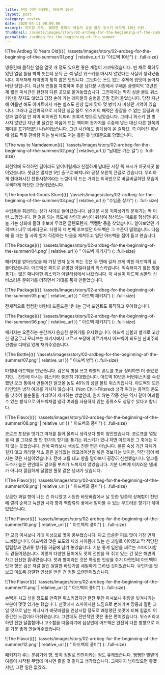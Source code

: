 ```yaml
---
title: 한참 이른 여름맛. 아드벡 10년
layout: post
category: review
date: 2020-04-11 00:00:00
excerpt: 피트향 가득, 쾌청한 풍미의 아일라 싱글 몰트 위스키 아드벡 10년 리뷰.
thumbnail: /assets/images/story/02-ardbeg-for-the-beginning-of-the-summer/01.png
permalink: /ardbeg-for-the-beginning-of-the-summer
---
```


![The Ardbeg 10 Years Old]({{ '/assets/images/story/02-ardbeg-for-the-beginning-of-the-summer/01.png' | relative_url }} "아드벡 10년")
{: .full-size}

냉동칸에 큼직한 얼음 열댓 개 정도 있으면 좋은 계절이 가까워졌습니다. 빈 채로 묵혀두었던 얼음 틀을 박박 씻는데 문득 근 석 달간 위스키를 마시지 않았다는 사실이 생각났습니다. 이래저래 타이밍이 맞지 않은 탓입니다. 그보다는 돈도 없는 주제에 입맛이 높아져 버린 탓입니다. 지난해 연말을 자축하며 추운 남대문 시장에서 구해온 글렌피딕 12년은 제 짧은 미식관은 완전히 다른 곳으로 옮겨놓았습니다. 그전까지는 딱히 싱글 몰트 위스키만을 찾지도 않았고 당장 손이 가는 레이블의 술병을 곧잘 집어 들었습니다. 당장 지난해 여름만 해도 이마트에서 파는 벨스도 한창 입에 맞아 몇 병씩 사 마셨던 기억이 있습니다. 그러나 글렌피딕으로 시작된 싱글 몰트 위스키의 매력은 종잡을 수 없는 끌림과 개성과 일주일 안 되어 비어버린 1L짜리 초록색 병으로 남았습니다. 그러니 위스키 한 병 사지 않았던 지난 몇 달간은 마음에 드는 책이며 옷가지를 수중에 넣는 대신 다른 한쪽의 재미를 포기하였던 나날이었습니다. 그런 시간에도 임계점이 온 걸까요. 쭉 이어진 봄날에 쉼표 찍듯 찬바람 이는 날씨에도 저는 홀린 듯 남대문으로 향했습니다.

![The way to Namdaemun]({{ '/assets/images/story/02-ardbeg-for-the-beginning-of-the-summer/02.png' | relative_url }} "남대문 가는 길")
{: .full-size}

회현역에 도착하면 길이라도 잃어버릴세라 친절하게 남대문 시장 쪽 표시가 이곳저곳 붙어있습니다. 샛길은 많지만 5번 출구로 빠져나와 곧장 오른쪽 큰길로 갔습니다. 무리하게 현대화시킨 전통시장이라는 느낌이 딱 드는 거리는 외국인으로 바글바글하던 모습이 무색하게 허전한 모습이었습니다.

![The Imported Goods Store]({{ '/assets/images/story/02-ardbeg-for-the-beginning-of-the-summer/03.png' | relative_url }} "수입품 상가")
{: .full-size}

수입품을 취급하는 상가 사이로 들어갔습니다. 남대문 시장 지하상가의 분위기는 딱 이런 느낌입니다. 한 걸음 되는 복도에 상인과 손님이 뒤섞여 정신없는 미로를 형성합니다.  
늘 가는 상회에 들려 후보에 두었던 글렌모렌지, 맥켈란 등을 찾았습니다. 알아보았던 가격보다 너무 비싸더군요. 다행히 세 번째 후보였던 아드벡은 그 수준이 덜했습니다. 다음에 올 때는 뭘 사야 할지 걱정하는 마음을 제쳐두고 일단 아드벡을 집어 들고 왔습니다.

![The Package]({{ '/assets/images/story/02-ardbeg-for-the-beginning-of-the-summer/04.png' | relative_url }} " 아드벡 패키지")
{: .full-size}

패키지를 받아보았을 때 가장 먼저 눈에 띄는 것은 두 면에 걸쳐 크게 박힌 아드벡의 심볼이었습니다. 아드벡은 피트로 유명한 아일라섬의 위스키입니다. 익숙해지기 힘든 향을 풍기는 많은 매니악한 위스키가 아일라섬에서 나왔습니다. 이 사실이 아드벡 심볼의 신비스러운 분위기를 더하면서 기대를 품게 만들었습니다.

![The Package]({{ '/assets/images/story/02-ardbeg-for-the-beginning-of-the-summer/05.png' | relative_url }} " 아드벡 패키지")
{: .full-size}

전체적으로 컴컴한 바탕에 드문드문 빛나는 금박 포인트도 묵직하고 우아했습니다.

![The Package]({{ '/assets/images/story/02-ardbeg-for-the-beginning-of-the-summer/06.png' | relative_url }} " 아드벡 패키지")
{: .full-size}

패키지는 오픈하는 순간까지 음습한 분위기를 유지했습니다. 아드벡 심볼과 별개로 고상한 덩굴무늬 모티브는 패키지에서 코르크 포장에 이르기까지 아드벡이 의도한 신비주의 컨셉을 디테일 있게 채워주었습니다.

![The Bottle]({{ '/assets/images/story/02-ardbeg-for-the-beginning-of-the-summer/07.png' | relative_url }} " 아드벡 병")
{: .full-size}

마침내 아드벡을 만났습니다. 검은색 병을 쓰고 라벨의 폰트를 조금 정리하면 더 좋았겠지만... 간만에 마시는 위스키라 충분히 기대했습니다. 아드벡 10년은 버번위스키를 숙성했던 오크 통에서 만들어진 알코올 농도 46%의 싱글 몰트 위스키입니다. 아드벡의 모든 라인업은 냉각 여과를 거치지 않습니다. (Non Chill-Filtered) 냉각 여과는 용액의 온도를 낮추어 불순물을 가라앉혀 제거하는 방법인데, 원치 않는 각종 성분 역시 같이 여과될 수 있는 방식으로 아드벡처럼 냉각 여과를 사용하지 않는 증류소도 상당수 있다고 합니다.

![The Flavor]({{ '/assets/images/story/02-ardbeg-for-the-beginning-of-the-summer/08.png' | relative_url }} " 아드벡의 풍미")
{: .full-size}

코르크 포장을 벗기고 마개를 틀어 올리니 생각보다 향이 얌전했습니다. 코르크를 열었을 때 말 그대로 방 안 한가득 향기를 풍기는 위스키가 있냐 하면 아드벡은 그 축에는 끼지 않는 듯했습니다. 잔에 따라보니 색상도 진한 편은 아닙니다. 물론 숙성 기간 자체가 길지 않고 캐러멜 색소 같은 쓸데없는 데코레이션을 넣은 것보다는 낫지만, 약간 김이 빠지는 것은 사실이었습니다. 잔에 코를 대고 향을 맡아보니 굉장히 신선했습니다. 알코올 도수가 높은 편인데도 알코올 부즈가 느껴지지 않았습니다. 기분 나쁘게 어지러운 냄새가 아니라 깔끔하게 달콤한 풀꽃 같은 냄새가 났습니다.

![The Flavor]({{ '/assets/images/story/02-ardbeg-for-the-beginning-of-the-summer/09.png' | relative_url }} " 아드벡의 풍미")
{: .full-size}

상큼한 과일 향이 나는 건 아니었고 시원한 바닷바람에서 날 듯한 일종의 상쾌함이 전반에 깔려 순하고 눅진한 사과 향과 백합류의 꽃에서 맡아볼 수 있는 부드러운 향기가 섞여 있었습니다.

![The Flavor]({{ '/assets/images/story/02-ardbeg-for-the-beginning-of-the-summer/10.png' | relative_url }} " 아드벡의 풍미")
{: .full-size}

한 모금 마셔보니 기대 이상으로 맛이 풍부했습니다. 짜고 씁쓸한 피트 맛이 가장 먼저 느껴졌습니다. 아드벡의 맛은 포도와 체리 사이쯤에 있는 신 과일로 이어졌고 딱 적당한 텁텁함과 견과류 향기를 혀끝에 남겨 놓았습니다. 기분 좋게 입안을 찌르는 스파이시함도 곁들여졌습니다. 이렇게 다양한 풍미에도 맛의 전반을 꽉 쥐고 있는 건 젖은 해변의 차고 신선한 흙내였습니다. 맛과 향이라는 것은 특정한 인상을 주기 마련인데 아드벡의 맛과 향은 검은 자갈 깔린 쌀쌀한 바닷가를 세밀하게 그려낸 것이었습니다. 무언가를 맛보고 이토록 강렬한 인상을 받은 건 정말 오랜만이었습니다.

![The Flavor]({{ '/assets/images/story/02-ardbeg-for-the-beginning-of-the-summer/11.png' | relative_url }} " 아드벡의 풍미")
{: .full-size}

손뼉을 치고 싶을 정도로 만족한 위스키였지만 한잔 두잔 마셔보니 취향을 빗겨나가는 부분이 몇몇 있기는 했습니다. 신맛에서 스파이시한 느낌으로 변해가며 땅콩과 말린 과일 맛으로 남는 피니시가 바닷바람을 연상시킬 정도로 쾌청했던 첫맛에 비해 힘없이 어중간한 느낌이라 아쉬웠습니다. 그런데도 전반적인 맛은 좋은 편이었습니다. 위스키라고 하면 진한 달콤함이나 고소함을 떠올리기에 십상인데 아드벡은 완전히 다른 방향으로 저를 기분 좋게 만들어주었습니다.

![The Flavor]({{ '/assets/images/story/02-ardbeg-for-the-beginning-of-the-summer/12.png' | relative_url }} " 아드벡의 풍미")
{: .full-size}

패키지가 주는 분위기와 향, 맛이 정말로 딴판이라는 점도 유쾌했습니다. 쨍쨍한 햇볕의 여름이 시작될 무렵에 마시면 좋을 것 같다고 생각했습니다. 그때까지 남아있으면 좋겠지만, 그런 일은 없겠죠.
